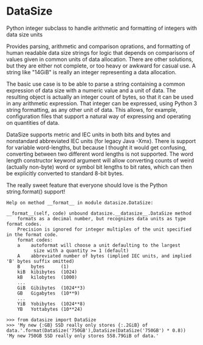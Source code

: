 # DataSize
Python integer subclass to handle arithmetic and formatting of integers with data size units

Provides parsing, arithmetic and comparison oprations, and formatting of human readable data size strings for logic that depends on comparisons of values given in common units of data allocation. There are other solutions, but they are either not complete, or too heavy or awkward for casual use. A string like "14GiB" is really an integer representing a data allocation.

The basic use case is to be able to parse a string containing a common expression of data size with a numeric value and a unit of data. The resulting object is actually an integer count of bytes, so that it can be used in any arithmetic expression. That integer can be expressed, using Python 3 string formatting, as any other unit of data. This allows, for example, configuration files that support a natural way of expressing and operating on quantities of data.

DataSize supports metric and IEC units in both bits and bytes and nonstandard abbreviated IEC units (for legacy Java -Xmx). There is support for variable word-lengths, but because I thought it would get confusing, converting between two different word lengths is not supported. The word length constructor keyword argument will allow converting counts of weird (actually non-byte) word or symbol bit lengths to bit rates, which can then be explicitly converted to standard 8-bit bytes.

The really sweet feature that everyone should love is the Python string.format() support!
```
Help on method __format__ in module datasize.DataSize:

__format__(self, code) unbound datasize.__datasize__.DataSize method
    formats as a decimal number, but recognizes data units as type format codes.
    Precision is ignored for integer multiples of the unit specified in the format code.
    format codes:  
    a    autoformat will choose a unit defaulting to the largest
          size with a quantity >= 1 (default)
    A    abbreviated number of bytes (implied IEC units, and implied 'B' bytes suffix omitted)
    B    bytes      (1)
    kiB  kibibytes  (1024)
    kB   kilobytes  (1000)
    ...
    GiB  Gibibytes  (1024**3)
    GB   Gigabytes  (10**9)
    ...
    YiB  Yobibytes  (1024**8)
    YB   Yottabytes (10**24)
```
```
>>> from datasize import DataSize
>>> 'My new {:GB} SSD really only stores {:.2GiB} of data.'.format(DataSize('750GB'),DataSize(DataSize('750GB') * 0.8))
'My new 750GB SSD really only stores 558.79GiB of data.'
```
